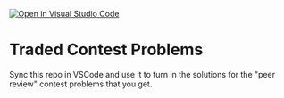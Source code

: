 [![Open in Visual Studio Code](https://classroom.github.com/assets/open-in-vscode-f059dc9a6f8d3a56e377f745f24479a46679e63a5d9fe6f495e02850cd0d8118.svg)](https://classroom.github.com/online_ide?assignment_repo_id=5455733&assignment_repo_type=AssignmentRepo)
# Traded Contest Problems

Sync this repo in VSCode and use it to turn in the solutions for the "peer review" contest problems that you get. 
